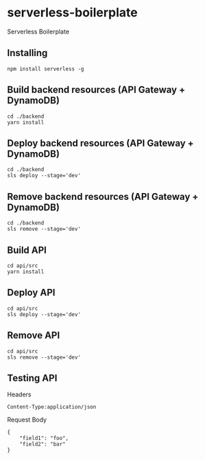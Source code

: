 # serverless-boilerplate
Serverless Boilerplate

## Installing

```
npm install serverless -g
```

## Build backend resources (API Gateway + DynamoDB)

```
cd ./backend
yarn install
```

## Deploy backend resources (API Gateway + DynamoDB)

```
cd ./backend
sls deploy --stage='dev'
```

## Remove backend resources (API Gateway + DynamoDB) 

```
cd ./backend
sls remove --stage='dev'
```

## Build API

```
cd api/src
yarn install
```

## Deploy API

```
cd api/src
sls deploy --stage='dev'
```

## Remove API 

```
cd api/src
sls remove --stage='dev'
```

## Testing API

Headers
```
Content-Type:application/json
```

Request Body
```
{
    "field1": "foo",
    "field2": "bar"
}
```
